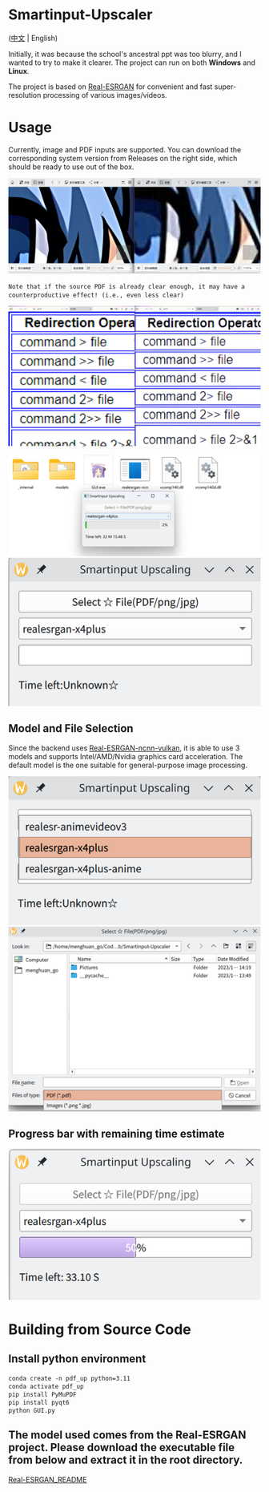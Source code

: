 # Smartinput-Upscaler
([中文](README.md) | English)

Initially, it was because the school's ancestral ppt was too blurry, and I wanted to try to make it clearer. The project can run on both <b>Windows</b> and <b>Linux</b>.

The project is based on [Real-ESRGAN](https://github.com/xinntao/Real-ESRGAN) for convenient and fast super-resolution processing of various images/videos.

# Usage
Currently, image and PDF inputs are supported. You can download the corresponding system version from Releases on the right side, which should be ready to use out of the box.

![pic](Pictures/Pic_compare.png)

`Note that if the source PDF is already clear enough, it may have a counterproductive effect! (i.e., even less clear)`

![pdf](Pictures/PDF_compare.png)

![win](Pictures/Windows_start.png)
![Linux](Pictures/Linux_start.png)

## Model and File Selection

Since the backend uses [Real-ESRGAN-ncnn-vulkan](https://github.com/xinntao/Real-ESRGAN-ncnn-vulkan), it is able to use 3 models and supports Intel/AMD/Nvidia graphics card acceleration. The default model is the one suitable for general-purpose image processing.

![model](Pictures/Model_choose.png)
![Select](Pictures/File_choose.png)

## Progress bar with remaining time estimate

![progress](Pictures/Progress_time.png)

# Building from Source Code

## Install python environment
    conda create -n pdf_up python=3.11
    conda activate pdf_up
    pip install PyMuPDF
    pip install pyqt6
    python GUI.py

## The model used comes from the Real-ESRGAN project. Please download the executable file from below and extract it in the root directory.
[Real-ESRGAN_README](https://github.com/xinntao/Real-ESRGAN/blob/master/README.md#portable-executable-files-ncnn)